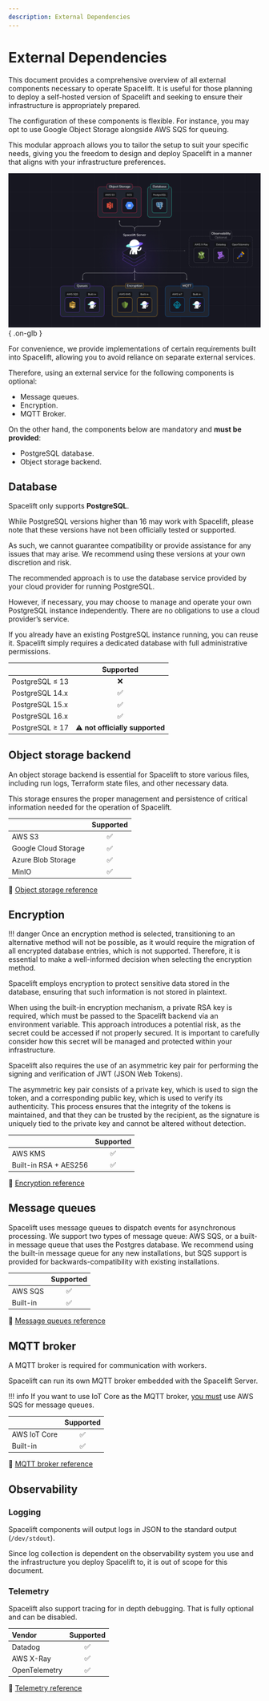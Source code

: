 ```yaml
---
description: External Dependencies
---
```


# External Dependencies

This document provides a comprehensive overview of all external components necessary to operate Spacelift. It is useful for those planning to deploy a self-hosted version of Spacelift and seeking to ensure their infrastructure is appropriately prepared.

The configuration of these components is flexible. For instance, you may opt to use Google Object Storage alongside AWS SQS for queuing.

This modular approach allows you to tailor the setup to suit your specific needs, giving you the freedom to design and deploy Spacelift in a manner that aligns with your infrastructure preferences.

![requirements](../../assets/screenshots/installing-spacelift/reference-architecture/requirements.png){ .on-glb }

For convenience, we provide implementations of certain requirements built into Spacelift, allowing you to avoid reliance on separate external services.

Therefore, using an external service for the following components is optional:

- Message queues.
- Encryption.
- MQTT Broker.

On the other hand, the components below are mandatory and **must be provided**:

- PostgreSQL database.
- Object storage backend.

## Database

Spacelift only supports **PostgreSQL**.

While PostgreSQL versions higher than 16 may work with Spacelift, please note that these versions have not been officially tested or supported.

As such, we cannot guarantee compatibility or provide assistance for any issues that may arise. We recommend using these versions at your own discretion and risk.

The recommended approach is to use the database service provided by your cloud provider for running PostgreSQL.

However, if necessary, you may choose to manage and operate your own PostgreSQL instance independently. There are no obligations to use a cloud provider’s service.

If you already have an existing PostgreSQL instance running, you can reuse it. Spacelift simply requires a dedicated database with full administrative permissions.

|                 |           Supported            |
| :-------------- | :----------------------------: |
| PostgreSQL ≤ 13 |               ❌                |
| PostgreSQL 14.x |               ✅                |
| PostgreSQL 15.x |               ✅                |
| PostgreSQL 16.x |               ✅                |
| PostgreSQL ≥ 17 | ⚠️ **not officially supported** |

## Object storage backend

An object storage backend is essential for Spacelift to store various files, including run logs, Terraform state files, and other necessary data.

This storage ensures the proper management and persistence of critical information needed for the operation of Spacelift.

|                      |        Supported         |
| :------------------- | :----------------------: |
| AWS S3               |            ✅             |
| Google Cloud Storage |            ✅             |
| Azure Blob Storage   |            ✅             |
| MinIO                |            ✅             |

🔗 [Object storage reference](./reference/object-storage.md)

## Encryption

!!! danger
    Once an encryption method is selected, transitioning to an alternative method will not be possible, as it would require the migration of all encrypted database entries, which is not supported. Therefore, it is essential to make a well-informed decision when selecting the encryption method.

Spacelift employs encryption to protect sensitive data stored in the database, ensuring that such information is not stored in plaintext.

When using the built-in encryption mechanism, a private RSA key is required, which must be passed to the Spacelift backend via an environment variable. This approach introduces a potential risk, as the secret could be accessed if not properly secured. It is important to carefully consider how this secret will be managed and protected within your infrastructure.

Spacelift also requires the use of an asymmetric key pair for performing the signing and verification of JWT (JSON Web Tokens).

The asymmetric key pair consists of a private key, which is used to sign the token, and a corresponding public key, which is used to verify its authenticity. This process ensures that the integrity of the tokens is maintained, and that they can be trusted by the recipient, as the signature is uniquely tied to the private key and cannot be altered without detection.

|                             |        Supported        |
| :-------------------------- | :---------------------: |
| AWS KMS                     |            ✅            |
| Built-in RSA + AES256       |            ✅            |

🔗 [Encryption reference](./reference/encryption.md)

## Message queues

Spacelift uses message queues to dispatch events for asynchronous processing. We support two types of message queue: AWS SQS, or a built-in message queue that uses the Postgres database. We recommend using the built-in message queue for any new installations, but SQS support is provided for backwards-compatibility with existing installations.

|          | Supported |
| :------- | :-------: |
| AWS SQS  |     ✅     |
| Built-in |     ✅     |

🔗 [Message queues reference](./reference/message-queues.md)

## MQTT broker

A MQTT broker is required for communication with workers.

Spacelift can run its own MQTT broker embedded with the Spacelift Server.

!!! info
  If you want to use IoT Core as the MQTT broker, [you must](./reference/mqtt-broker.md#message-queue-type) use AWS SQS for message queues.

|              | Supported |
| :----------- | :-------: |
| AWS IoT Core |     ✅     |
| Built-in     |     ✅     |

🔗 [MQTT broker reference](./reference/mqtt-broker.md)

## Observability

### Logging

Spacelift components will output logs in JSON to the standard output (`/dev/stdout`).

Since log collection is dependent on the observability system you use and the infrastructure you deploy Spacelift to, it is out of scope for this document.

### Telemetry

Spacelift also support tracing for in depth debugging. That is fully optional and can be disabled.

| Vendor        | Supported |
| :------------ | :-------: |
| Datadog       |     ✅     |
| AWS X-Ray     |     ✅     |
| OpenTelemetry |     ✅     |

🔗 [Telemetry reference](./reference/telemetry.md)
